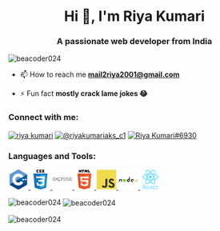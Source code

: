 <h1 align="center">Hi 👋, I'm Riya Kumari</h1>
<h3 align="center">A passionate web developer from India</h3>

<p align="left"> <img src="https://komarev.com/ghpvc/?username=beacoder024&label=Profile%20views&color=0e75b6&style=flat" alt="beacoder024" /> </p>

- 📫 How to reach me **mail2riya2001@gmail.com**

- ⚡ Fun fact **mostly crack lame jokes 😂**

<h3 align="left">Connect with me:</h3>
<p align="left">
<a href=https:"//www.linkedin.com/in/riya-kumari-994b6a20a/" target="blank"><img align="center" src="https://raw.githubusercontent.com/rahuldkjain/github-profile-readme-generator/master/src/images/icons/Social/linked-in-alt.svg" alt="riya kumari" height="30" width="40" /></a>
<a href="https://www.hackerrank.com/@riyakumariaks_c1" target="blank"><img align="center" src="https://raw.githubusercontent.com/rahuldkjain/github-profile-readme-generator/master/src/images/icons/Social/hackerrank.svg" alt="@riyakumariaks_c1" height="30" width="40" /></a>
<a href="https://discord.gg/Riya Kumari#6930" target="blank"><img align="center" src="https://raw.githubusercontent.com/rahuldkjain/github-profile-readme-generator/master/src/images/icons/Social/discord.svg" alt="Riya Kumari#6930" height="30" width="40" /></a>
</p>

<h3 align="left">Languages and Tools:</h3>
<p align="left"> <a href="https://www.w3schools.com/cpp/" target="_blank" rel="noreferrer"> <img src="https://raw.githubusercontent.com/devicons/devicon/master/icons/cplusplus/cplusplus-original.svg" alt="cplusplus" width="40" height="40"/> </a> <a href="https://www.w3schools.com/css/" target="_blank" rel="noreferrer"> <img src="https://raw.githubusercontent.com/devicons/devicon/master/icons/css3/css3-original-wordmark.svg" alt="css3" width="40" height="40"/> </a> <a href="https://expressjs.com" target="_blank" rel="noreferrer"> <img src="https://raw.githubusercontent.com/devicons/devicon/master/icons/express/express-original-wordmark.svg" alt="express" width="40" height="40"/> </a> <a href="https://www.w3.org/html/" target="_blank" rel="noreferrer"> <img src="https://raw.githubusercontent.com/devicons/devicon/master/icons/html5/html5-original-wordmark.svg" alt="html5" width="40" height="40"/> </a> <a href="https://developer.mozilla.org/en-US/docs/Web/JavaScript" target="_blank" rel="noreferrer"> <img src="https://raw.githubusercontent.com/devicons/devicon/master/icons/javascript/javascript-original.svg" alt="javascript" width="40" height="40"/> </a> <a href="https://nodejs.org" target="_blank" rel="noreferrer"> <img src="https://raw.githubusercontent.com/devicons/devicon/master/icons/nodejs/nodejs-original-wordmark.svg" alt="nodejs" width="40" height="40"/> </a> <a href="https://reactjs.org/" target="_blank" rel="noreferrer"> <img src="https://raw.githubusercontent.com/devicons/devicon/master/icons/react/react-original-wordmark.svg" alt="react" width="40" height="40"/> </a> </p>

<p><img align="left" src="https://github-readme-stats.vercel.app/api/top-langs?username=beacoder024&show_icons=true&locale=en&layout=compact" alt="beacoder024" /></p>

<p>&nbsp;<img align="center" src="https://github-readme-stats.vercel.app/api?username=beacoder024&show_icons=true&locale=en" alt="beacoder024" /></p>

<p><img align="center" src="https://github-readme-streak-stats.herokuapp.com/?user=beacoder024&" alt="beacoder024" /></p>

